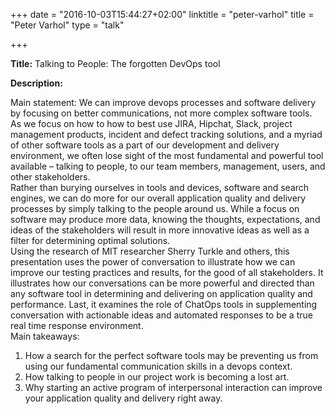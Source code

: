 +++
date = "2016-10-03T15:44:27+02:00"
linktitle = "peter-varhol"
title = "Peter Varhol"
type = "talk"

+++

<div class="span-15  ">
  <div class="span-15  last ">
  <p><strong>Title:</strong>
Talking to People: The forgotten DevOps tool
</p>

<p><strong>Description:</strong></p>

<p>
Main statement:  We can improve devops processes and software delivery by focusing on better communications, not more complex software tools.
<br>
As we focus on how to how to best use JIRA, Hipchat, Slack, project management products, incident and defect tracking solutions, and a myriad of other software tools as a part of our development and delivery environment, we often lose sight of the most fundamental and powerful tool available – talking to people, to our team members, management, users, and other stakeholders.
<br>   
Rather than burying ourselves in tools and devices, software and search engines, we can do more for our overall application quality and delivery processes by simply talking to the people around us.  While a focus on software may produce more data, knowing the thoughts, expectations, and ideas of the stakeholders will result in more innovative ideas as well as a filter for determining optimal solutions.
<br>        
Using the research of MIT researcher Sherry Turkle and others, this presentation uses the power of conversation to illustrate how we can improve our testing practices and results, for the good of all stakeholders.  It illustrates how our conversations can be more powerful and directed than any software tool in determining and delivering on application quality and performance.  Last, it examines the role of ChatOps tools in supplementing conversation with actionable ideas and automated responses
to be a true real time response environment.
<br>          
Main takeaways:<br/>
<ol>
<li>How a search for the perfect software tools may be preventing us from using our fundamental communication skills in a devops context.</li>
<li>How talking to people in our project work is becoming a lost art.</li>
<li>Why starting an active program of interpersonal interaction can improve your application quality and delivery right away.</li>
</ol>
</p>
<p>

  </div>
</div>
